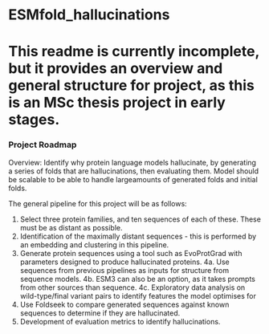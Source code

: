 # ESMfold_hallucinations
# This readme is currently incomplete, but it provides an overview and general structure for project, as this is an MSc thesis project in early stages.
### Project Roadmap

Overview: Identify why protein language models hallucinate, by generating a series of folds that are hallucinations, then evaluating them. Model should be scalable to be able to handle largeamounts of generated folds and initial folds.


The general pipeline for this project will be as follows:	

1. Select three protein families, and ten sequences of each of these. These must be as distant as possible.
2. Identification of the maximally distant sequences - this is performed by an embedding and clustering in this pipeline.
3. Generate protein sequences using a tool such as EvoProtGrad with parameters designed to produce hallucinated proteins.
4a. Use sequences from previous pipelines as inputs for structure from sequence models.
4b. ESM3 can also be an option, as it takes prompts from other sources than sequence.
4c. Exploratory data analysis on wild-type/final variant pairs to identify features the model optimises for
5. Use Foldseek to compare generated sequences against known sequences to determine if they are hallucinated.
6. Development of evaluation metrics to identify hallucinations.


